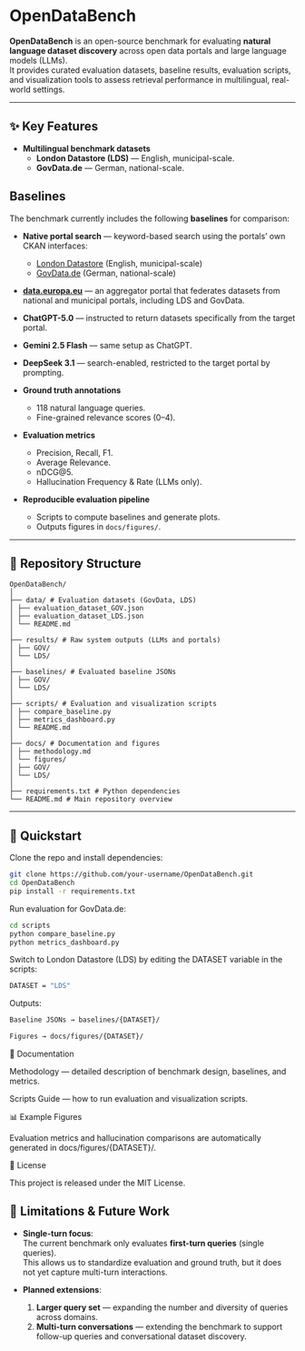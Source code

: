 # OpenDataBench

**OpenDataBench** is an open-source benchmark for evaluating **natural language dataset discovery** across open data portals and large language models (LLMs).  
It provides curated evaluation datasets, baseline results, evaluation scripts, and visualization tools to assess retrieval performance in multilingual, real-world settings.

---

## ✨ Key Features

- **Multilingual benchmark datasets**  
  - **London Datastore (LDS)** — English, municipal-scale.  
  - **GovData.de** — German, national-scale.  

## Baselines

The benchmark currently includes the following **baselines** for comparison:

- **Native portal search** — keyword-based search using the portals’ own CKAN interfaces:  
  - [London Datastore](https://data.london.gov.uk/) (English, municipal-scale)  
  - [GovData.de](https://www.govdata.de/) (German, national-scale)  

- **[data.europa.eu](https://data.europa.eu/)** — an aggregator portal that federates datasets from national and municipal portals, including LDS and GovData.  

- **ChatGPT-5.0** — instructed to return datasets specifically from the target portal.  

- **Gemini 2.5 Flash** — same setup as ChatGPT.  

- **DeepSeek 3.1** — search-enabled, restricted to the target portal by prompting.  

- **Ground truth annotations**  
  - 118 natural language queries.  
  - Fine-grained relevance scores (0–4).  

- **Evaluation metrics**  
  - Precision, Recall, F1.  
  - Average Relevance.  
  - nDCG@5.  
  - Hallucination Frequency & Rate (LLMs only).  

- **Reproducible evaluation pipeline**  
  - Scripts to compute baselines and generate plots.  
  - Outputs figures in `docs/figures/`.  

---

## 📂 Repository Structure
```
OpenDataBench/
│
├── data/ # Evaluation datasets (GovData, LDS)
│ ├── evaluation_dataset_GOV.json
│ ├── evaluation_dataset_LDS.json
│ └── README.md
│
├── results/ # Raw system outputs (LLMs and portals)
│ ├── GOV/
│ └── LDS/
│
├── baselines/ # Evaluated baseline JSONs
│ ├── GOV/
│ └── LDS/
│
├── scripts/ # Evaluation and visualization scripts
│ ├── compare_baseline.py
│ ├── metrics_dashboard.py
│ └── README.md
│
├── docs/ # Documentation and figures
│ ├── methodology.md
│ └── figures/
│ ├── GOV/
│ └── LDS/
│
├── requirements.txt # Python dependencies
└── README.md # Main repository overview
```

---

## 🚀 Quickstart

Clone the repo and install dependencies:

```bash
git clone https://github.com/your-username/OpenDataBench.git
cd OpenDataBench
pip install -r requirements.txt
```
Run evaluation for GovData.de:
```bash
cd scripts
python compare_baseline.py
python metrics_dashboard.py
```

Switch to London Datastore (LDS) by editing the DATASET variable in the scripts:
```bash
DATASET = "LDS"
```

Outputs:
```bash
Baseline JSONs → baselines/{DATASET}/

Figures → docs/figures/{DATASET}/
```
📖 Documentation

Methodology
 — detailed description of benchmark design, baselines, and metrics.

Scripts Guide
 — how to run evaluation and visualization scripts.

📊 Example Figures

Evaluation metrics and hallucination comparisons are automatically generated in docs/figures/{DATASET}/.

📜 License

This project is released under the MIT License.


## 🔮 Limitations & Future Work

- **Single-turn focus**:  
  The current benchmark only evaluates **first-turn queries** (single queries).  
  This allows us to standardize evaluation and ground truth, but it does not yet capture multi-turn interactions.  

- **Planned extensions**:  
  1. **Larger query set** — expanding the number and diversity of queries across domains.  
  2. **Multi-turn conversations** — extending the benchmark to support follow-up queries and conversational dataset discovery.  
